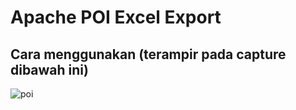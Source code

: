 # Apache POI Excel Export

## Cara menggunakan (terampir pada capture dibawah ini)
![poi]("https://github.com/netng/alta-training/blob/main/day-13/tasks/spring-apache-poi/src/main/resources/static/poi.png")